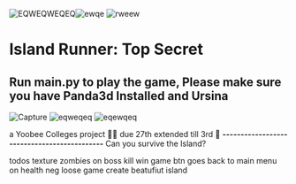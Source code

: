![EQWEQWEQEQ](https://user-images.githubusercontent.com/62681404/171524763-b12a83c3-22ec-41cd-9e1b-862e13154af0.png)![ewqe](https://user-images.githubusercontent.com/62681404/172735627-0f267b25-925e-43d5-8389-7a7ae20d4620.png)
![rweew](https://user-images.githubusercontent.com/62681404/172735634-52a0c4e8-8588-4a32-ae56-2bf00570c81d.png)

# Island Runner: Top Secret
## Run main.py to play the game, Please make sure you have Panda3d Installed and Ursina
![Capture](https://user-images.githubusercontent.com/62681404/171524079-7757e54e-b56e-453d-8260-9be6d005e4f4.JPG)
![eqweqeq](https://user-images.githubusercontent.com/62681404/171524082-efe4a237-4444-4e3a-a9cb-486c35fb702a.JPG)
![eqewqeq](https://user-images.githubusercontent.com/62681404/171524084-1593733a-79f2-4c13-9b6a-f7f727935b70.JPG)


a Yoobee Colleges project 🐱‍🐉 due 27th extended till 3rd 🎁
**--------------------------------------------**
Can you survive the Island?

todos texture zombies
on boss kill win game btn goes back to main menu
on health neg loose game
create beatufiut island 




